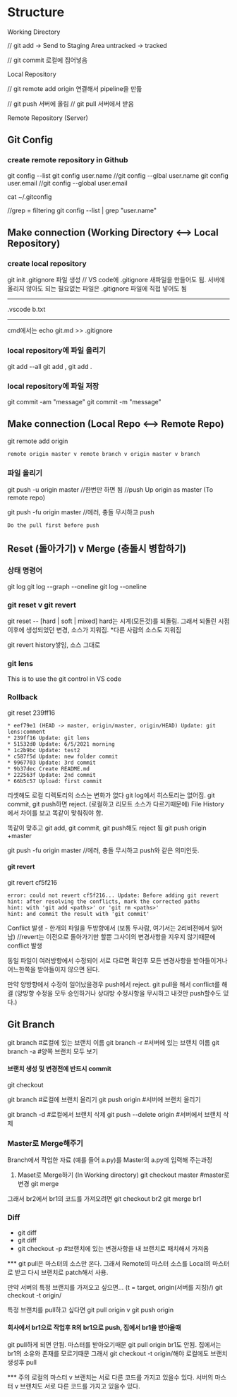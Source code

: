 # Structure
Working Directory

// git add -> Send to Staging Area
untracked -> tracked

// git commit
로컬에 집어넣음

Local Repository

// git remote add origin
연결해서 pipeline을 만듦

// git push
서버에 올림
// git pull
 서버에서 받음

Remote Repository (Server)

## Git Config
### create remote repository in Github
git config --list
git config user.name
//git config --glbal user.name <github-name>
git config user.email
//git config --global user.email <email>

cat ~/.gitconfig

//grep = filtering
git config --list | grep "user.name"

## Make connection (Working Directory <--> Local Repository)
### create local repository
git init
.gitignore 파일 생성 // VS code에 .gitignore 새파일을 만들어도 됨.
서버에 올리지 않아도 되는 필요없는 파일은 .gitignore 파일에 직접 넣어도 됨
***
.vscode
b.txt
***
cmd에서는 echo git.md >> .gitignore

### local repository에 파일 올리기
git add --all
git add <filename>, git add .

### local repository에 파일 저장
git commit -am "message"
git commit -m "message"


## Make connection (Local Repo <--> Remote Repo)
git remote add origin <git-remote-url>

```
remote origin master v remote branch v origin master v branch
```

### 파일 올리기
git push -u origin master
//한번만 하면 됨
//push Up origin as master (To remote repo)

git push -fu origin master
//에러, 충돌 무시하고 push

```
Do the pull first before push
```


## Reset (돌아가기) v Merge (충돌시 병합하기)

### 상태 명령어
git log
git log --graph --oneline
git log --oneline


### git reset v git revert
git reset -- [hard | soft | mixed]
hard는 시계(모든것)를 되돌림. 그래서 되돌린 시점 이후에 생성되었던 변경, 소스가 지워짐.
*다른 사람의 소스도 지워짐

git revert
history쌓임, 소스 그대로

### git lens
This is to use the git control in VS code

### Rollback
git reset 239ff16
```
* eef79e1 (HEAD -> master, origin/master, origin/HEAD) Update: git lens:comment
* 239ff16 Update: git lens
* 51532d0 Update: 6/5/2021 morning
* 1c2b9bc Update: test2
* c587f5d Update: new folder commit
* 9967703 Update: 3rd commit
* 9b37dec Create README.md
* 222563f Update: 2nd commit
* 66b5c57 Upload: first commit
```

리셋해도 로컬 디렉토리의 소스는 변화가 없다
git log에서 히스토리는 없어짐.
git commit, git push하면 reject. (로컬하고 리모트 소스가 다르기때문에)
File History에서 차이를 보고 똑같이 맞춰줘야 함.

똑같이 맞추고 git add, git commit, git push해도 reject 됨
git push origin +master

git push -fu origin master //에러, 충돌 무시하고 push와 같은 의미인듯.

#### git revert
git revert cf5f216
```
error: could not revert cf5f216... Update: Before adding git revert
hint: after resolving the conflicts, mark the corrected paths
hint: with 'git add <paths>' or 'git rm <paths>'
hint: and commit the result with 'git commit'
```
Conflict 발생 - 한개의 파일을 두방향에서 (보통 두사람, 여기서는 2리비젼에서 일어남)
//revert는 이전으로 돌아가기만 할뿐 그사이의 변경사항을 지우지 않기때문에 conflict 발생  

동일 파일이 여러방향에서 수정되어 서로 다르면 확인후 모든 변경사항을 받아들이거나 어느한쪽을 받아들이지 않으면 된다.

만약 양방향에서 수정이 일어났을경우 push에서 reject. git pull을 해서 conflict를 해결 (양방향 수정을 모두 승인하거나 상대방 수정사항을 무시하고 내것만 push할수도 있다.)


## Git Branch

git branch #로컬에 있는 브랜치 이름
git branch -r #서버에 있는 브랜치 이름
git branch -a #양쪽 브랜치 모두 보기
#### 브랜치 생성 및 변경전에 반드시 commit

git checkout <branch-name>

git branch <branch-name> #로컬에 브랜치 올리기
git push origin <branch-name> #서버에 브랜치 올리기

git branch -d <branch-name> #로컬에서 브랜치 삭제
git push --delete origin <branch-name>  #서버에서 브랜치 삭제
### Master로 Merge해주기
Branch에서 작업한 자료 (예를 들어 a.py)를 Master의 a.py에 입력해 주는과정

1. Maset로 Merge하기 (In Working directory)
git checkout master #master로 변경
git merge <branch-name>

그래서 br2에서 br1의 코드를 가져오려면
git checkout br2
git merge br1

### Diff
- git diff <branch-name>
- git diff <branch-name> <file-name>
- git checkout -p <branch-name> <file-name> #브랜치에 있는 변경사항을 내 브랜치로 패치해서 가져옴

*** git pull은 마스터의 소스만 온다.
그래서 Remote의 마스터 소스를 Local의 마스터로 받고 다시 브랜치로 patch해서 사용.

만약 서버의 특정 브랜치를 가져오고 싶으면... (t = target, origin(서버를 지칭)/<branch-name>)
git checkout -t origin/<branch-name>

특정 브랜치를 pull하고 싶다면
git pull origin <branch-name> v git push origin <branch-name>


#### 회사에서 br1으로 작업후 R의 br1으로 push, 집에서 br1을 받아올때
git pull하게 되면 안됨. 마스터를 받아오기때문
git pull origin br1도 안됨. 집에서는 br1의 소유와 존재를 모르기때문
그래서
git checkout -t origin/<branch-name>해야 로컬에도 브랜치 생성후 pull

*** 주의
로컬의 마스터 v 브랜치는 서로 다른 코드를 가지고 있을수 있다.
서버의 마스터 v 브랜치도 서로 다른 코드를 가지고 있을수 있다.
